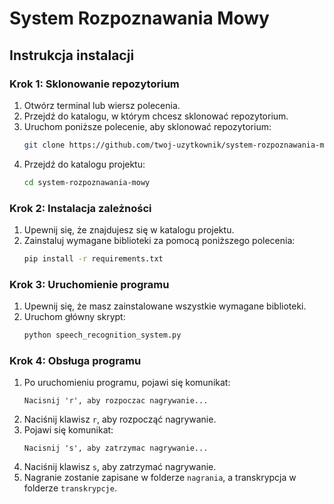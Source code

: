 
# System Rozpoznawania Mowy

## Instrukcja instalacji

### Krok 1: Sklonowanie repozytorium

1. Otwórz terminal lub wiersz polecenia.
2. Przejdź do katalogu, w którym chcesz sklonować repozytorium.
3. Uruchom poniższe polecenie, aby sklonować repozytorium:
    ```bash
    git clone https://github.com/twoj-uzytkownik/system-rozpoznawania-mowy.git
    ```
4. Przejdź do katalogu projektu:
    ```bash
    cd system-rozpoznawania-mowy
    ```

### Krok 2: Instalacja zależności

1. Upewnij się, że znajdujesz się w katalogu projektu.
2. Zainstaluj wymagane biblioteki za pomocą poniższego polecenia:
    ```bash
    pip install -r requirements.txt
    ```

### Krok 3: Uruchomienie programu

1. Upewnij się, że masz zainstalowane wszystkie wymagane biblioteki.
2. Uruchom główny skrypt:
    ```bash
    python speech_recognition_system.py
    ```

### Krok 4: Obsługa programu

1. Po uruchomieniu programu, pojawi się komunikat:
    ```
    Nacisnij 'r', aby rozpoczac nagrywanie...
    ```
2. Naciśnij klawisz `r`, aby rozpocząć nagrywanie.
3. Pojawi się komunikat:
    ```
    Nacisnij 's', aby zatrzymac nagrywanie...
    ```
4. Naciśnij klawisz `s`, aby zatrzymać nagrywanie.
5. Nagranie zostanie zapisane w folderze `nagrania`, a transkrypcja w folderze `transkrypcje`.
